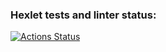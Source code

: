 ### Hexlet tests and linter status:
[![Actions Status](https://github.com/lisa-gold/python-project-50/actions/workflows/hexlet-check.yml/badge.svg)](https://github.com/lisa-gold/python-project-50/actions)